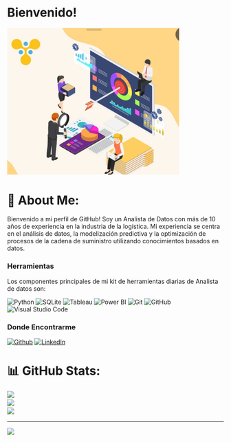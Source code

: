 <h1>Bienvenido!</h1>


<img src="https://github.com/jhonsamuel10/assets/blob/main/banner.png.jpg"  alt="Banner de Analisis de Datos" width="400"/>





# 💫 About Me:
Bienvenido a mi perfil de GitHub! Soy un Analista de Datos con más de 10 años de experiencia en la industria de la logística. Mi experiencia se centra en el análisis de datos, la modelización predictiva y la optimización de procesos de la cadena de suministro utilizando conocimientos basados en datos.



</p>

<h3><b>Herramientas</b></h3>

Los componentes principales de mi kit de herramientas diarias de Analista de datos son:

<!--
Icons from https://simpleicons.org/
-->
  

<p>
<img alt="Python" src="https://img.shields.io/badge/-Python-3776AB?style=flat-square&logo=python&logoColor=white" />
<img alt="SQLite" src="https://img.shields.io/badge/-SQL-003B57?style=flat-square&logo=sqlite&logoColor=white" />
<img alt="Tableau" src="https://img.shields.io/badge/-Tableau-E97627?style=flat-square&logo=Tableau&logoColor=white" />  
<img alt="Power BI" src="https://img.shields.io/badge/-Power BI-F2C811?style=flat-square&logo=Power BI&logoColor=white" />  
<img alt="Git" src="https://img.shields.io/badge/-Git-F05032?style=flat-square&logo=git&logoColor=white" />
<img alt="GitHub" src="https://img.shields.io/badge/-GitHub-181717?style=flat-square&logo=gitHub&logoColor=white" />

<img alt="Visual Studio Code" src="https://img.shields.io/badge/-Visual Studio Code-007ACC?style=flat-square&logo=Visual Studio Code&logoColor=white" />

</p>


<h3><b>Donde Encontrarme </b></h3>
<p>
<a href="https://github.com/jhonsamuel10" target="_blank"><img alt="Github" src="https://img.shields.io/badge/GitHub-%2312100E.svg?&style=flat-square&logo=Github&logoColor=white" /></a> 
<a href="https://www.linkedin.com/in/maria-mejia-p" target="_blank"><img alt="LinkedIn" src="https://img.shields.io/badge/linkedin-%230077B5.svg?&style=flat-square&logo=linkedin&logoColor=white" />
</a>
</p>


# 📊 GitHub Stats:
![](https://github-readme-stats.vercel.app/api?username=jhonsamuel10&theme=dark&hide_border=false&include_all_commits=false&count_private=false)<br/>
![](https://github-readme-streak-stats.herokuapp.com/?user=jhonsamuel10&theme=dark&hide_border=false)<br/>
![](https://github-readme-stats.vercel.app/api/top-langs/?username=jhonsamuel10&theme=dark&hide_border=false&include_all_commits=false&count_private=false&layout=compact)

---
[![](https://visitcount.itsvg.in/api?id=jhonsamuel10&icon=0&color=0)](https://visitcount.itsvg.in)




